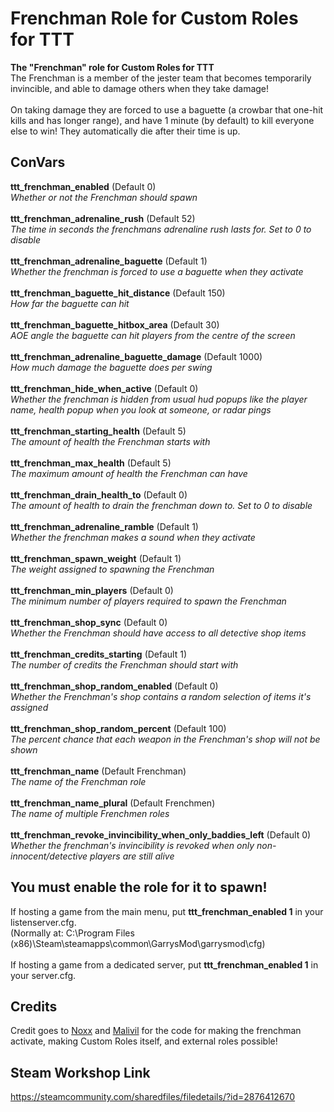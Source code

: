# Frenchman Role for Custom Roles for TTT
**The "Frenchman" role for Custom Roles for TTT**\
The Frenchman is a member of the jester team that becomes temporarily invincible, and able to damage others when they take damage!\
\
On taking damage they are forced to use a baguette (a crowbar that one-hit kills and has longer range), and have 1 minute (by default) to kill everyone else to win! They automatically die after their time is up.


## ConVars
**ttt_frenchman_enabled** (Default 0)\
*Whether or not the Frenchman should spawn*\
\
**ttt_frenchman_adrenaline_rush** (Default 52)\
*The time in seconds the frenchmans adrenaline rush lasts for. Set to 0 to disable*\
\
**ttt_frenchman_adrenaline_baguette** (Default 1)\
*Whether the frenchman is forced to use a baguette when they activate*\
\
**ttt_frenchman_baguette_hit_distance** (Default 150)\
*How far the baguette can hit*\
\
**ttt_frenchman_baguette_hitbox_area** (Default 30)\
*AOE angle the baguette can hit players from the centre of the screen*\
\
**ttt_frenchman_adrenaline_baguette_damage** (Default 1000)\
*How much damage the baguette does per swing*\
\
**ttt_frenchman_hide_when_active** (Default 0)\
*Whether the frenchman is hidden from usual hud popups like the player name, health popup when you look at someone, or radar pings*\
\
**ttt_frenchman_starting_health** (Default 5)\
*The amount of health the Frenchman starts with*\
\
**ttt_frenchman_max_health** (Default 5)\
*The maximum amount of health the Frenchman can have*\
\
**ttt_frenchman_drain_health_to** (Default 0)\
*The amount of health to drain the frenchman down to. Set to 0 to disable*\
\
**ttt_frenchman_adrenaline_ramble** (Default 1)\
*Whether the frenchman makes a sound when they activate*\
\
**ttt_frenchman_spawn_weight** (Default 1)\
*The weight assigned to spawning the Frenchman*\
\
**ttt_frenchman_min_players** (Default 0)\
*The minimum number of players required to spawn the Frenchman*\
\
**ttt_frenchman_shop_sync** (Default 0)\
*Whether the Frenchman should have access to all detective shop items*\
\
**ttt_frenchman_credits_starting** (Default 1)\
*The number of credits the Frenchman should start with*\
\
**ttt_frenchman_shop_random_enabled** (Default 0)\
*Whether the Frenchman's shop contains a random selection of items it's assigned*\
\
**ttt_frenchman_shop_random_percent** (Default 100)\
*The percent chance that each weapon in the Frenchman's shop will not be shown*\
\
**ttt_frenchman_name** (Default Frenchman)\
*The name of the Frenchman role*\
\
**ttt_frenchman_name_plural** (Default Frenchmen)\
*The name of multiple Frenchmen roles*\
\
**ttt_frenchman_revoke_invincibility_when_only_baddies_left** (Default 0)\
*Whether the frenchman's invincibility is revoked when only non-innocent/detective players are still alive*


## You must enable the role for it to spawn!
If hosting a game from the main menu, put **ttt_frenchman_enabled 1** in your listenserver.cfg.\
(Normally at: C:\Program Files (x86)\Steam\steamapps\common\GarrysMod\garrysmod\cfg)\
\
If hosting a game from a dedicated server, put **ttt_frenchman_enabled 1** in your server.cfg.

## Credits
Credit goes to [Noxx](https://steamcommunity.com/id/noxxflame) and [Malivil](https://steamcommunity.com/id/malivil) for the code for making the frenchman activate, making Custom Roles itself, and external roles possible!

## Steam Workshop Link
https://steamcommunity.com/sharedfiles/filedetails/?id=2876412670
